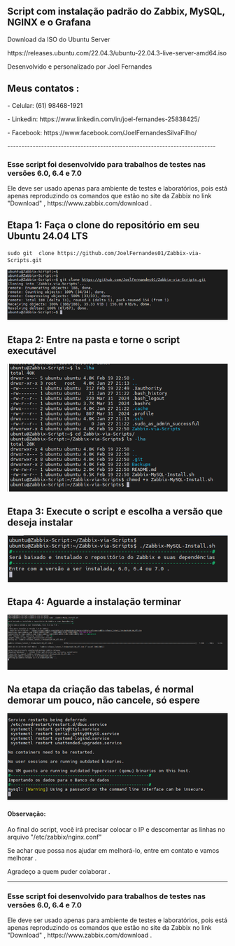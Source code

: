 <h2>Script com instalação padrão do Zabbix, MySQL, NGINX e o Grafana </h2>

<p>Download da ISO do Ubuntu Server</p>
<p>https://releases.ubuntu.com/22.04.3/ubuntu-22.04.3-live-server-amd64.iso</p>

<p>Desenvolvido e personalizado por Joel Fernandes</p>
<h2>Meus contatos :</h2>
<p>- Celular:  (61) 98468-1921</p>
<p>- Linkedin: https://www.linkedin.com/in/joel-fernandes-25838425/</p>
<p>- Facebook: https://www.facebook.com/JoelFernandesSilvaFilho/</p>
--------------------------------------------------------------------------
<h3>Esse script foi desenvolvido para trabalhos de testes nas versões 6.0, 6.4 e 7.0</h3>
Ele deve ser usado apenas para ambiente de testes e laboratórios, pois está apenas reproduzindo os comandos que estão no site da Zabbix no link "Download" , https://www.zabbix.com/download .

## Etapa 1: Faça o clone do repositório em seu Ubuntu 24.04 LTS

````
sudo git  clone https://github.com/JoelFernandes01/Zabbix-via-Scripts.git
````
![alt text](pictures/gitclone.PNG)

## Etapa 2: Entre na pasta e torne o script executável
![](pictures/chmodZabbix-MySQL-Install.PNG)

## Etapa 3: Execute o script e escolha a versão que deseja instalar

![alt text](pictures/escolha-a-versao.PNG)

## Etapa 4: Aguarde a instalação terminar
![alt text](pictures/inicio-da-instalacao.PNG)

## Na etapa da criação das tabelas, é normal demorar um pouco, não cancele, só espere
![alt text](pictures/mysql-instance.PNG)


<h4>Observação:</h4>
<p>Ao final do script, você irá precisar colocar o IP e descomentar as linhas no arquivo "/etc/zabbix/nginx.conf"</p>

Se achar que possa nos ajudar em melhorá-lo, entre em contato e vamos melhorar .

Agradeço a quem puder colaborar .

--------------------------------------------------------------------------
<h3>Esse script foi desenvolvido para trabalhos de testes nas versões 6.0, 6.4 e 7.0</h3>
Ele deve ser usado apenas para ambiente de testes e laboratórios, pois está apenas reproduzindo os comandos que estão no site da Zabbix no link "Download" , https://www.zabbix.com/download .
